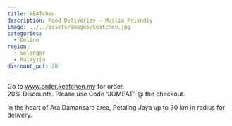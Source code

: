 ```yaml
---
title: kEATchen
description: Food Deliveries - Muslim Friendly
image: ../../assets/images/keatchen.jpg
categories:
  - Online
region:
  - Selangor
  - Malaysia
discount_pct: 20
---
```


Go to www.order.keatchen.my for order.\
20% Discounts. Please use Code “JOMEAT” @ the checkout.

In the heart of Ara Damansara area, Petaling Jaya up to 30 km in radius for delivery.

